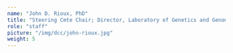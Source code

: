 ```yaml
---
name: "John D. Rioux, PhD"
title: "Steering Cmte Chair; Director, Laboratory of Genetics and Genomic Medicine of Inflammation"
role: "staff"
picture: "/img/dcc/john-rioux.jpg"
weight: 5
---
```



